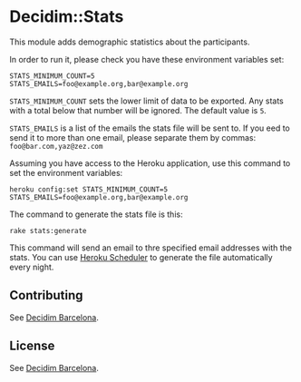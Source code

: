 # Decidim::Stats

This module adds demographic statistics about the participants.

In order to run it, please check you have these environment variables set:

```text
STATS_MINIMUM_COUNT=5
STATS_EMAILS=foo@example.org,bar@example.org
```

`STATS_MINIMUM_COUNT` sets the lower limit of data to be exported. Any stats with a total below that number will be ignored. The default value is `5`.

`STATS_EMAILS` is a list of the emails the stats file will be sent to. If you eed to send it to more than one email, please separate them by commas: `foo@bar.com,yaz@zez.com`

Assuming you have access to the Heroku application, use this command to set the environment variables:

```text
heroku config:set STATS_MINIMUM_COUNT=5 STATS_EMAILS=foo@example.org,bar@example.org
```

The command to generate the stats file is this:

```text
rake stats:generate
```

This command will send an email to thre specified email addresses with the stats. You can use [Heroku Scheduler](https://devcenter.heroku.com/articles/scheduler#scheduling-jobs) to generate the file automatically every night.

## Contributing
See [Decidim
Barcelona](https://github.com/AjuntamentdeBarcelona/decidim-barcelona).

## License
See [Decidim
Barcelona](https://github.com/AjuntamentdeBarcelona/decidim-barcelona).
